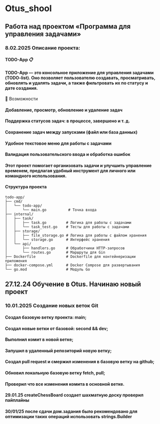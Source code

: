 # Otus_shool
## Работа над проектом «Программа для управления задачами»
### 8.02.2025 Описание проекта:
#### TODO-App 📋
#### TODO-App — это консольное приложение для управления задачами (TODO-list). Оно позволяет пользователю создавать, просматривать, обновлять и удалять задачи, а также фильтровать их по статусу и  дате создания.

🔹 Возможности
#### Добавление, просмотр, обновление и удаление задач
#### Поддержка статусов задач: в процессе, завершено и т. д.
#### Сохранение задач между запусками (файл или база данных)
#### Удобное текстовое меню для работы с задачами
#### Валидация пользовательского ввода и обработка ошибок
#### Этот проект помогает организовать задачи и улучшить управление временем, предлагая удобный инструмент для личного или командного использования.
#### Структура проекта
```
todo-app/
├── cmd/
│   └── todo-app/
│       └── main.go          # Точка входа
├── internal/
│   ├── task/
│   │   ├── task.go         # Логика для работы с задачами
│   │   └── task_test.go    # Тесты для работы с задачами
│   ├── storage/
│   │   ├── file_storage.go # Логика для работы с файлом хранения
│   │   └── storage.go      # Интерфейс хранения
│   └── api/
│       ├── handlers.go     # Обработчики HTTP-запросов
│       └── routes.go       # Маршруты для Gin
├── Dockerfile              # Dockerfile для контейнеризации приложения
├── docker-compose.yml      # Docker Compose для развертывания
└── go.mod                  # Модуль Go
```

## 27.12.24 Обучение в Otus. Начинаю новый проект
### 10.01.2025 Создание новых веток Git
#### Создал базовую ветку проекта: main;
#### Создал новые ветки от базовой: second && dev;
#### Выполнил комит в новой ветке;
#### Запушил в удаленный репозиторий новую ветку;
#### Создал pull request и смержил изменения в базовую ветку на github;
#### Обновил локальную базовую ветку fetch, pull;
#### Проверил что все изменения комита в основной ветке.
#### 29.01.25 createChessBoard создает шахматную доску проверил пайплайны
#### 30/01/25 после сдачи дом.задания было рекомендовано для оптимизации таких операций использовать strings.Builder
